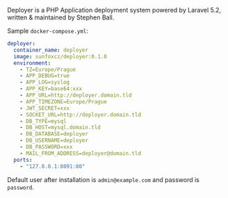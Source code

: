 Deployer is a PHP Application deployment system powered by Laravel 5.2, written & maintained by Stephen Ball.

Sample `docker-compose.yml`:
```yml
deployer:
  container_name: deployer
  image: sunfoxcz/deployer:0.1.0
  environment:
    - TZ=Europe/Prague
    - APP_DEBUG=true
    - APP_LOG=syslog
    - APP_KEY=base64:xxx
    - APP_URL=http://deployer.domain.tld
    - APP_TIMEZONE=Europe/Prague
    - JWT_SECRET=xxx
    - SOCKET_URL=http://deployer.domain.tld
    - DB_TYPE=mysql
    - DB_HOST=mysql.domain.tld
    - DB_DATABASE=deployer
    - DB_USERNAME=deployer
    - DB_PASSWORD=xxx
    - MAIL_FROM_ADDRESS=deployer@domain.tld
  ports:
    - "127.0.0.1:8091:80"

```

Default user after installation is `admin@example.com` and password is `password`.
